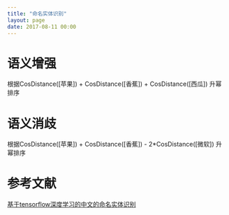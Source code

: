 ```yaml
---
title: "命名实体识别"
layout: page
date: 2017-08-11 00:00
---
```


# 语义增强
根据CosDistance([苹果]) + CosDistance([香蕉]) + CosDistance([西瓜]) 升幂排序

# 语义消歧
根据CosDistance([苹果]) + CosDistance([香蕉]) - 2*CosDistance([微软]) 升幂排序

# 参考文献
[基于tensorflow深度学习的中文的命名实体识别](https://github.com/shiyybua/NER)